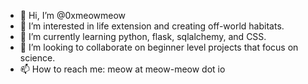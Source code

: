 - 👋 Hi, I’m @0xmeowmeow
- 👀 I’m interested in life extension and creating off-world habitats.
- 🌱 I’m currently learning python, flask, sqlalchemy, and CSS.
- 💞️ I’m looking to collaborate on beginner level projects that focus on science.
- 📫 How to reach me: meow at meow-meow dot io

<!---
0xmeowmeow/0xmeowmeow is a ✨ special ✨ repository because its `README.md` (this file) appears on your GitHub profile.
You can click the Preview link to take a look at your changes.
--->
